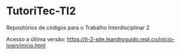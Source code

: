 # TutoriTec-TI2
Repositórios de códigos para o Trabalho Interdisciplinar 2

Acesso a última versão:
https://ti-2-site.leandroguido.repl.co/inicio-login/inicio.html
